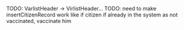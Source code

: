 TODO: VarlistHeader -> VirlistHeader...
TODO: need to make insertCitizenRecord work like if citizen if already in the system as
not vaccinated, vaccinate him
